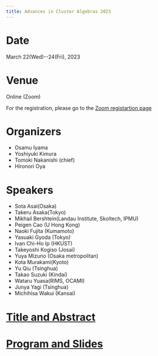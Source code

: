 ```yaml
---
title: Advances in Cluster Algebras 2023
---
```


# Date
March 22(Wed)--24(Fri), 2023

# Venue
Online (Zoom)

For the registration, please go to the [Zoom registartion page](https://omu-ac-jp.zoom.us/meeting/register/tJAkdu6vrToqE9IRJlsQo2cjeral4XMVccin)

# Organizers
- Osamu Iyama
- Yoshiyuki Kimura
- Tomoki Nakanishi (chief)
- Hironori Oya

# Speakers

- Sota Asai(Osaka)
- Takeru Asaka(Tokyo)
- Mikhail Bershtein(Landau Institute, Skoltech, IPMU)
- Peigen Cao (U Hong Kong)
- Naoki Fujita (Kumamoto)
- Yasuaki Gyoda (Tokyo)
- Ivan Chi-Ho Ip (HKUST)
- Takeyoshi Kogiso (Josai)
- Yuya Mizuno (Osaka metropolitan)
- Kota Murakami(Kyoto)
- Yu Qiu (Tsinghua)
- Takao Suzuki (Kindai)
- Wataru Yuasa(RIMS, OCAMI)
- Junya Yagi (Tsinghua)
- Michihisa Wakui (Kansai)

# [Title and Abstract](titleabstract.md)

# [Program and Slides](program-slides.md)